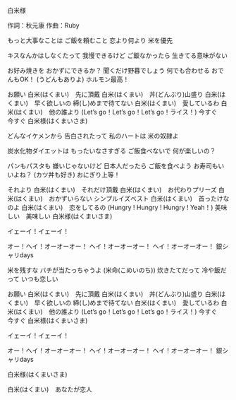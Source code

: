 白米様

作詞：秋元康
作曲：Ruby

もっと大事なことは
ご飯を頼むこと
恋より何より
米を優先

キスなんかはしなくたって
我慢できるけど
ご飯なかったら
生きてる意味がない

お好み焼きを
おかずにできるか？
聞くだけ野暮でしょう
何でも合わせる
おでんもOK！
(うどんもありよ)
ホルモン最高！

お願い
白米(はくまい)　先に頂戴
白米(はくまい)　丼(どんぶり)山盛り
白米(はくまい)　早く欲しいの
締(し)めまで待てない
白米(はくまい)　愛しているわ
白米(はくまい)　他の誰より
(Let’s go！Let’s go！Let’s go！ライス！)
今すぐ　今すぐ
白米様(はくまいさま)

どんなイケメンから
告白されたって
私のハートは
米の奴隷よ

炭水化物ダイエットは
もったいなさすぎる
ご飯食べないで
何が楽しいの？

パンもパスタも
嫌いじゃないけど
日本人だったら
ご飯を食べよう
お寿司もいいよね？
(カツ丼も好き)
おにぎり上等！

それより
白米(はくまい)　それだけ頂戴
白米(はくまい)　お代わりプリーズ
白米(はくまい)　おかずいらない
シンプルイズベスト
白米(はくまい)　首ったけなのよ
白米(はくまい)　恋をしてるの
(Hungry ! Hungry ! Hungry ! Yeah！)
美味しい　美味しい
白米様(はくまいさま)

イェーイ！イェーイ！

オー！ヘイ！オーオーオー！
ヘイ！オーオーオー！
ヘイ！オーオーオー！
銀シャリdays

米を残すな
バチが当たっちゃうよ
(米命(こめいのち))
炊きたてだって
冷や飯だって
いつも恋しい

お願い
白米(はくまい)　先に頂戴
白米(はくまい)　丼(どんぶり)山盛り
白米(はくまい)　早く欲しいの
締(し)めまで待てない
白米(はくまい)　愛しているわ
白米(はくまい)　他の誰より
(Let’s go！Let’s go！Let’s go！ライス！)
今すぐ　今すぐ
白米様(はくまいさま)

イェーイ！イェーイ！

オー！ヘイ！オーオーオー！
ヘイ！オーオーオー！
ヘイ！オーオーオー！
銀シャリdays

白米様(はくまいさま)

白米(はくまい)　あなたが恋人